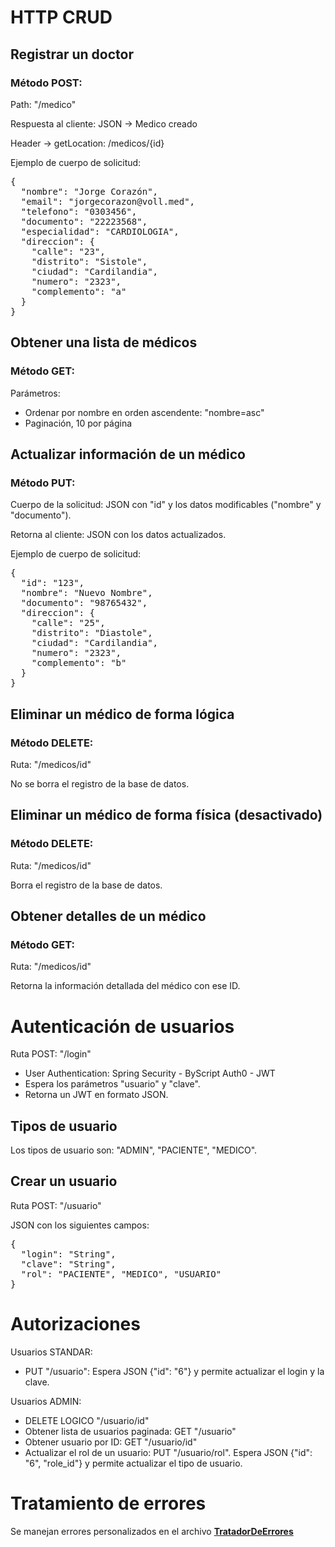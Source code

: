 <h1>HTTP CRUD</h1>
<h2>Registrar un doctor</h2>
<h3>Método POST:</h3>
Path: "/medico"
<p>Respuesta al cliente: JSON -> Medico creado</p>
<p>Header -> getLocation: /medicos/{id}</p>
<p>Ejemplo de cuerpo de solicitud:</p>
<pre>
{
  "nombre": "Jorge Corazón",
  "email": "jorgecorazon@voll.med",
  "telefono": "0303456",
  "documento": "22223568",
  "especialidad": "CARDIOLOGIA",
  "direccion": {
    "calle": "23",
    "distrito": "Sistole",
    "ciudad": "Cardilandia",
    "numero": "2323",
    "complemento": "a"
  }
}
</pre>
<h2>Obtener una lista de médicos</h2>
<h3>Método GET:</h3>
<p>Parámetros:</p>
<ul>
  <li>Ordenar por nombre en orden ascendente: "nombre=asc"</li>
  <li>Paginación, 10 por página</li>
</ul>
<h2>Actualizar información de un médico</h2>
<h3>Método PUT:</h3>
<p>Cuerpo de la solicitud: JSON con "id" y los datos modificables ("nombre" y "documento").</p>
<p>Retorna al cliente: JSON con los datos actualizados.</p>
<p>Ejemplo de cuerpo de solicitud:</p>
<pre>
{
  "id": "123",
  "nombre": "Nuevo Nombre",
  "documento": "98765432",
  "direccion": {
    "calle": "25",
    "distrito": "Diastole",
    "ciudad": "Cardilandia",
    "numero": "2323",
    "complemento": "b"
  }
}
</pre>
<h2>Eliminar un médico de forma lógica</h2>
<h3>Método DELETE:</h3>
<p>Ruta: "/medicos/id"</p>
<p>No se borra el registro de la base de datos.</p>
<h2>Eliminar un médico de forma física (desactivado)</h2>
<h3>Método DELETE:</h3>
<p>Ruta: "/medicos/id"</p>
<p>Borra el registro de la base de datos.</p>
<h2>Obtener detalles de un médico</h2>
<h3>Método GET:</h3>
<p>Ruta: "/medicos/id"</p>
<p>Retorna la información detallada del médico con ese ID.</p>

<h1>Autenticación de usuarios</h1>
<p>Ruta POST: "/login"</p>
<ul>
  <li>User Authentication: Spring Security - ByScript Auth0 - JWT</li>
  <li>Espera los parámetros "usuario" y "clave".</li>
  <li>Retorna un JWT en formato JSON.</li>
</ul>
<h2>Tipos de usuario</h2>
<p>Los tipos de usuario son: "ADMIN", "PACIENTE", "MEDICO".</p>
<h2>Crear un usuario</h2>
<p>Ruta POST: "/usuario"</p>
<p>JSON con los siguientes campos:</p>
<pre>
{
  "login": "String",
  "clave": "String",
  "rol": "PACIENTE", "MEDICO", "USUARIO"
}
</pre>
<h1>Autorizaciones</h1>
<p>Usuarios STANDAR:</p>
<ul>
  <li>PUT "/usuario": Espera JSON {"id": "6"} y permite actualizar el login y la clave.</li>
</ul>
<p>Usuarios ADMIN:</p>
<ul>
  <li>DELETE LOGICO "/usuario/id"</li>
  <li>Obtener lista de usuarios paginada: GET "/usuario"</li>
  <li>Obtener usuario por ID: GET "/usuario/id"</li>
  <li>Actualizar el rol de un usuario: PUT "/usuario/rol". Espera JSON {"id": "6", "role_id"} y permite actualizar el tipo de usuario.</li>
</ul>

<h1>Tratamiento de errores</h1>
<p>Se manejan errores personalizados en el archivo <a href="https://github.com/denisrold/voll.med/blob/master/voll-med/api/src/main/java/voll/med/api/infra/errores/TratadorDeErrores.java"><b>TratadorDeErrores</b></a></p>
